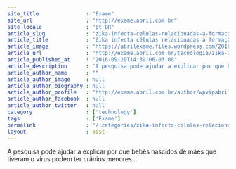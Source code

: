 ```yaml
---
site_title               : "Exame"
site_url                 : "http://exame.abril.com.br"
site_locale              : "pt_BR"
article_slug             : "zika-infecta-celulas-relacionadas-a-formacao-craniana"
article_title            : "Zika infecta células relacionadas à formação craniana"
article_image            : "https://abrilexame.files.wordpress.com/2016/10/size_960_16_9_crianca_com_microcefalia.jpg?quality=70&strip=all&w=960"
article_url              : "http://exame.abril.com.br/tecnologia/zika-infecta-celulas-relacionadas-a-formacao-craniana/"
article_published_at     : "2016-09-29T14:39:06-03:00"
article_description      : "A pesquisa pode ajudar a explicar por que bebês nascidos de mães que tiveram o vírus podem ter crânios menores..."
article_author_name      : ""
article_author_image     : null
article_author_biography : null
article_author_profile   : "http://exame.abril.com.br/author/wpvipabril/"
article_author_facebook  : null
article_author_twitter   : null
category                 : ['technology']
tags                     : ['Exame']
permalink                : "/:categories/zika-infecta-celulas-relacionadas-a-formacao-craniana/"
layout                   : post
---
```


A pesquisa pode ajudar a explicar por que bebês nascidos de mães que tiveram o vírus podem ter crânios menores...
